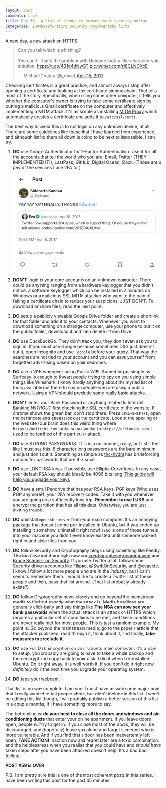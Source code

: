 ```yaml
---
layout: post
comments: true
title: Day 59 - A list of things to improve your security online
categories: 100daysofwriting security cryptography lists
---
```


A new day, a new attack on HTTPS.

<blockquote class="twitter-tweet" data-lang="en"><p lang="en" dir="ltr">Can you
tell which is phishing? <br><br>You can&#39;t. That&#39;s the problem with
Unicode look-a-like character substitution. <a
href="https://t.co/431d4dNwGT">https://t.co/431d4dNwGT</a> <a
href="https://t.co/r18CLNCXcE">pic.twitter.com/r18CLNCXcE</a></p>&mdash; Michael
Coates (@_mwc) <a
href="https://twitter.com/_mwc/status/853395181437042689">April 15,
2017</a></blockquote>
<script async src="//platform.twitter.com/widgets.js" charset="utf-8"></script>

Checking certificates is a great practice, and almost always I stop after
opening a certificate and looking at the certificate signing chain. That tells
most of the story. Specifically, when using some other computer, it tells you
whether the computer's owner is trying to fake some certificate sign by putting
a malicious Gmail certificate on the computer and effectively implementing a
MITM attack. It's as simple as installing [MITM Proxy](https://mitmproxy.org/)
which automatically creates a certificate and adds it to `/etc/ssl/certs`.

The best way to avoid this is to not login on any unknown device, at all. There
are some guidelines like these that I have learned from experience, and although
listing them all down is going to be next to impossible, I can try.

1. **DO** use Google Authenticator for 2-Factor Authentication. Use it for all the accounts that
   tell the world who you are: Email, Twitter (THEY IMPLEMENTED IT!), LastPass, GitHub, Digital
   Ocean, Slack. (Those are _a few_ of the services I use 2FA for)

	[![twitter-screenshot](/public/img/2017-04-18-twitter.png)](https://twitter.com/_icyflame/status/854151800462741506)

2. **DON'T** login to your core accounts on an unknown computer. There could be
   anything ranging from a hardware keylogger that you didn't notice, a software
   keylogger which can be installed in 2 minutes on Windows or a malicious SSL
   MITM attacker who went to the pain of faking a certificate chain to reduce
   your suspicions. JUST DON'T. To download or share files, read the next point.

3. **DO** setup a publicly viewable Google Drive folder and create a shortlink
   for that folder and add it to your contacts. Whenever you want to download
   something on a strange computer, use your phone to put it on the public
   folder, download it and then delete it from Drive.

4. **DO** use DuckDuckGo. They don't track you, they don't even ask you to sign
   in. If you must use Google because sometimes DDG just doesn't cut it, open
   Incognito and use `!google` before your query. That way the searches are not
   tied to your account and you can save yourself from targetted advertising
   based on your searches.

5. **DO** use a VPN whenever using Public WiFi. Something as simple as Surfeasy
   is enough to thwart people trying to spy on you using simple things like
   Wireshark. I know hardly anything about the myriad list of tools available
   out there to spy on people who are using a public network. Using a VPN should
   preclude some really basic attacks.

6. **DON'T** enter your Bank Password or anything related to Internet Banking
   _WITHOUT_ first checking the SSL certificate of the website. If chrome shows
   the green bar, don't stop there. Press `CTRL+SHIFT+I`, open the certificate
   and atleast look at the certificate. Look at the spelling of the website (Our
   brain does this weird thing where `https://onlinsbi.com` looks so so
   similar to `https://onlinesbi.com`. I used to be terrified of this particular
   attack.

7. **DO** use _STRONG PASSWORDS_. This is a no-brainer, really, but I still feel
   like I must say this. 8 character long passwords are the bare minimum and
   just don't cut it. Something as simple as
   [thc-hydra](https://www.thc.org/thc-hydra/) has bruteforcing options for
   passwords that are this small.

8. **DO** use LONG RSA keys. If possible, use Elliptic Curve keys. In any case,
   your default RSA key should ideally be 4096 bits long. [This guide will help
   you upgrade your keys](https://blog.g3rt.nl/upgrade-your-ssh-keys.html)

9. **DO** have a small Pendrive that has your RSA keys, PGP keys (Who uses PGP
   anymore?), your 2FA recovery codes. Take it with you whenever you are going
   on a sufficiently long trip. **Remember to use LUKS** and encrypt the
   partition that has all this data. Otherwise, you are just inviting trouble.

10. **DO** uninstall `openssh-server` from your main computer. It's an annoying
    package that doesn't come pre-installed in Ubuntu, but if you ended up
    installing it somehow, uninstall it right now! `sshd` is one of those
    tunnels into your machine you didn't even know existed until someone walked
    right in and stole files from you.

11. **DO** follow Security and Cryptography blogs using something like Feedly.
    The best two out there right now are
    [cryptographyengineering.com](https://blog.cryptographyengineering.com/) and
    [Bruce Schneier on Security](https://www.schneier.com/). If you use Twitter
    a lot, follow some Security driven accounts like
    [Filippo](https://twitter.com/FiloSottile),
    [@SwiftOnSecurity](https://twitter.com/SwiftOnSecurity), and
    [@evacide](https://twitter.com/evacide). I know I follow a lot more people
    who are in the _industry_, but I can't seem to remember them. I would like
    to create a Twitter list of these people and then, pass that list around.
    (That list probably already exists?)

12. **DO** follow Cryptography news closely and go beyond the mainstream media
    to find out _exactly_ what the attack is. Media headlines are generally
    click-baity and say things like **The NSA can now see your bank passwords**
    when the actual attack is an attack on HTTPS which requires a
    particular set of conditions to be met, and these conditions are never
    really met for most people. This is just a random example. My point is: Go
    beyond the mainstream media, go to the paper / article that the attacker
    published, read through it, think about it, and finally, **take measures to
    preclude it.**

13. **DO** use Full Disk Encryption on your Ubuntu main computer. It's a pain to
    setup, you probably are going to have to take a whole backup and then
    encrypt and copy back to your disk. I did it when I re-installed Ubuntu. Do
    it right away, it is well worth it. If you don't do it right now,
    _definitely_ do it the next time you upgrade your operating system.

14. **DO** [tape your
    webcam](https://icyflame.github.io/blog/100daysofwriting/2017/03/31/day-42/).

That list is no way complete. I am sure I must have missed some major point that
I really wanted to tell people about, but didn't include in this list. I won't
be editing this list though, I will probably publish a better version of this
list in a couple months, if I have something more to say.

The bottomline is: **do your best to close all the doors and windows and
air-conditioning ducts** that enter your online apartment. If you leave doors
open, people _will_ try to get in. If you close most of the doors, they will be
discouraged, and (hopefully) leave you alone and target someone who is more
vulnerable. And if you find that a door has been inadvertently left open, **TAKE
ACTION!** Inaction now and regret later are a toxic combination, and the
helplessness when you realise that you could have and _should have_ taken steps
after you have been attacked doesn't help. It's a bad bad feeling.

**POST #59 is OVER**

P.S. I am pretty sure this is one of the most coherent posts in this series. I
have been writing this post for the past 45 minutes.
